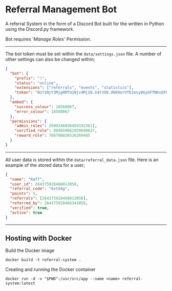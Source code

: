 # Referral Management Bot

A referral System in the form of a Discord Bot built for the written in Python using the Discord.py framework.

Bot requires _'Manage Roles'_ Permission.

---

The bot token must be set within the `data/settings.json` file.
A number of other settings can also be changed within;

```json
{
  "bot": {
    "prefix": "!",
    "status": "online",
    "extensions": ["referrals", "events", "statistics"],
    "token": "NzY1NjY3Mjg0MTU2Njc4MjI0.X4YJOQ.d6K9orVfE2esy0GyGFTNKsQFHAw"
  },
  "embed": {
    "success_colour": 16568067,
    "error_colour": 16568067
  },
  "permissions": {
    "admin_roles": [699246036459192361],
    "verified_role": 804859662959640627,
    "reward_role": 766708026526269485
  }
}
```

---

All user data is stored within the `data/referral_data.json` file.
Here is an example of the stored data for a user;

```json
{
  "name": "Raff",
  "user_id": 264375928468013058,
  "referral_code": "6vtS4g",
  "points": 5,
  "referrals": [264375928468013058],
  "referred_by": 264375928466343058,
  "verified": true,
  "active": true
}
```

---

## Hosting with Docker

Build the Docker image

```console
docker build -t referral-system .
```

Creating and running the Docker container

```console
docker run -d -v "$PWD":/usr/src/app --name <name> referral-system:latest
```
